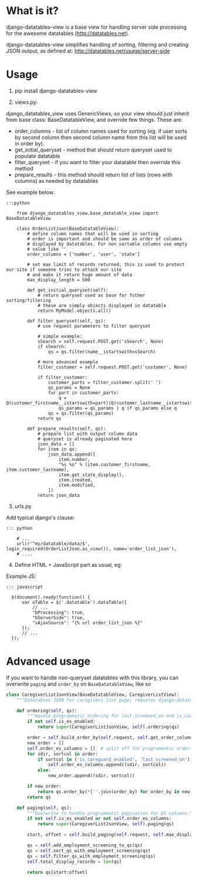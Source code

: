 What is it?
===========

django-datatables-view is a base view for handling server side processing for the awesome datatables (http://datatables.net).

django-datatables-view simplifies handling of sorting, filtering and creating JSON output, as defined at:
http://datatables.net/usage/server-side


Usage
=====

1. pip install django-datatables-view

2. views.py:

  django_datatables_view uses GenericViews, so your view should just inherit from base class: BaseDatatableView, and override few things.
  These are:

  * order_columns - list of column names used for sorting (eg. if user sorts by second column then second column name from this list will be used in order by).
  * get_initial_queryset - method that should return queryset used to populate datatable
  * filter_queryset - if you want to filter your datatable then override this method
  * prepare_results - this method should return list of lists (rows with columns) as needed by datatables

  See example below:

    :::python

        from django_datatables_view.base_datatable_view import BaseDatatableView

        class OrderListJson(BaseDatatableView):
            # define column names that will be used in sorting
            # order is important and should be same as order of columns
            # displayed by datatables. For non sortable columns use empty
            # value like ''
            order_columns = ['number', 'user', 'state']

            # set max limit of records returned, this is used to protect our site if someone tries to attack our site
            # and make it return huge amount of data
            max_display_length = 500

            def get_initial_queryset(self):
                # return queryset used as base for futher sorting/filtering
                # these are simply objects displayed in datatable
                return MyModel.objects.all()

            def filter_queryset(self, qs):
                # use request parameters to filter queryset

                # simple example:
                sSearch = self.request.POST.get('sSearch', None)
                if sSearch:
                    qs = qs.filter(name__istartswith=sSearch)

                # more advanced example
                filter_customer = self.request.POST.get('customer', None)

                if filter_customer:
                    customer_parts = filter_customer.split(' ')
                    qs_params = None
                    for part in customer_parts:
                        q = Q(customer_firstname__istartswith=part)|Q(customer_lastname__istartswith=part)
                        qs_params = qs_params | q if qs_params else q
                    qs = qs.filter(qs_params)
                return qs

            def prepare_results(self, qs):
                # prepare list with output column data
                # queryset is already paginated here
                json_data = []
                for item in qs:
                    json_data.append([
                        item.number,
                        "%s %s" % (item.customer_firstname, item.customer_lastname),
                        item.get_state_display(),
                        item.created,
                        item.modified,
                    ])
                return json_data

3. urls.py

  Add typical django's clause:

    ::: python

        # ...
        url(r'^my/datatable/data/$', login_required(OrderListJson.as_view()), name='order_list_json'),
        # ....

4. Define HTML + JavaScript part as usual, eg:

  Example JS:

    ::: javascript

      $(document).ready(function() {
          var oTable = $('.datatable').dataTable({
              // ...
              "bProcessing": true,
              "bServerSide": true,
              "sAjaxSource": "{% url order_list_json %}"
          });
          // ...
      });


Advanced usage
==============

If you want to handle non-queryset datatables with this library, you can overwrite `paging` and `order_by` on `BaseDatatableView`, like so


```python
class CaregiverListJsonView(BaseDatatableView, CaregiverListView):
    """Datatables JSON for caregivers list page; requires django-datatables-view"""

    def ordering(self, qs):
        """Handle programmatic ordering for last_screened_on and is_careguard_enabled."""
        if not self.is_es_enabled:
            return super(CaregiverListJsonView, self).ordering(qs)

        order = self.build_order_by(self.request, self.get_order_columns())
        new_order = []
        self.order_es_columns = []  # split off for programmatic ordering
        for sdir, sortcol in order:
            if sortcol in ('is_careguard_enabled', 'last_screened_on'):
                self.order_es_columns.append((sdir, sortcol))
            else:
                new_order.append((sdir, sortcol))

        if new_order:
            return qs.order_by(*[''.join(order_by) for order_by in new_order])
        return qs

    def paging(self, qs):
        """Overwrite to handle programmatic pagination for ES columns."""
        if not self.is_es_enabled or not self.order_es_columns:
            return super(CaregiverListJsonView, self).paging(qs)

        start, offset = self.build_paging(self.request, self.max_display_length)

        qs = self.add_employment_screening_to_qs(qs)
        qs = self.sort_qs_with_employment_screening(qs)
        qs = self.filter_qs_with_employment_screening(qs)
        self.total_display_records = len(qs)

        return qs[start:offset]
```
